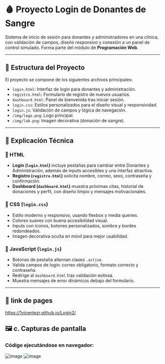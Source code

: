 # 🩸 Proyecto Login de Donantes de Sangre

Sistema de inicio de sesión para donantes y administradores en una clínica, con validación de campos, diseño responsivo y conexión a un panel de control simulado. Forma parte del módulo de **Programación Web**.

---

## 🔧 Estructura del Proyecto

El proyecto se compone de los siguientes archivos principales:

- `login.html`: Interfaz de login para donantes y administración.
- `registro.html`: Formulario de registro de nuevos usuarios.
- `dashboard.html`: Panel de bienvenida tras iniciar sesión.
- `login.css`: Estilos personalizados para el diseño visual y responsividad.
- `login.js`: Validación de campos y lógica de navegación.
- `/img/logo.png`: Logo principal.
- `/img/lab.png`: Imagen decorativa (donación de sangre).

---

## 📑 Explicación Técnica

### 🧩 HTML
- **Login (`login.html`)** incluye pestañas para cambiar entre Donantes y Administración, además de inputs accesibles y una interfaz atractiva.
- **Registro (`registro.html`)** solicita nombre, correo, sexo, contraseña y confirmación.
- **Dashboard (`dashboard.html`)** muestra próximas citas, historial de donaciones y perfil, con diseño limpio y mensajes motivacionales.

### 🎨 CSS (`login.css`)
- Estilo moderno y responsivo, usando flexbox y media queries.
- Colores suaves con buena accesibilidad visual.
- Inputs con íconos, botones personalizados, sombra y bordes redondeados.
- Imagen decorativa oculta en móvil para mejor usabilidad.

### 🧠 JavaScript (`login.js`)
- Botones de pestaña alternan clases `.active`.
- Valida campos de login: correo obligatorio, formato correcto y contraseña.
- Redirige al `dashboard.html` tras validación exitosa.
- Muestra mensajes de error dinámicos debajo del formulario.

---

## 📑 link de pages
https://1vicentezr.github.io/Login2/
## 🖼️ c. Capturas de pantalla

### Código ejecutándose en navegador:
![image](https://github.com/user-attachments/assets/9b9425be-f1b3-437a-b147-59c8e6a7c170)
![image](https://github.com/user-attachments/assets/0e4545a1-f595-4d64-b325-981af7d14673)
